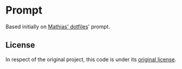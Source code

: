 # Prompt

Based initially on [Mathias' dotfiles][1]' prompt.

## License

In respect of the original project, this code is under its [original license][2].

[1]: https://github.com/mathiasbynens/dotfiles
[2]: https://github.com/mathiasbynens/dotfiles/blob/master/LICENSE-MIT.txt